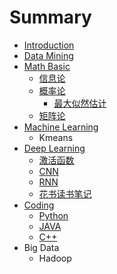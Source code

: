 # Summary

* [Introduction](README.md)
* [Data Mining](data-mining.md)
* [Math Basic](chapter1.md)
  * [信息论](xin-xi-lun.md)
  * [概率论](gai-lv-lun.md)
    * [最大似然估计](gai-lv-lun/zui-da-si-ran-gu-ji.md)
  * [矩阵论](ju-zhen-lun.md)
* [Machine Learning](ji-qi-xue-xi.md)
  * Kmeans
* [Deep Learning](shen-du-xue-xi.md)
  * [激活函数](shen-du-xue-xi/ji-huo-han-shu.md)
  * [CNN](shen-du-xue-xi/cnn.md)
  * [RNN](shen-du-xue-xi/rnn.md)
  * [花书读书笔记](shen-du-xue-xi/hua-shu-du-shu-bi-ji.md)
* [Coding](coding.md)
  * [Python](coding/python.md)
  * [JAVA](coding/java.md)
  * [C++](coding/c++.md)
* Big Data
  * Hadoop

